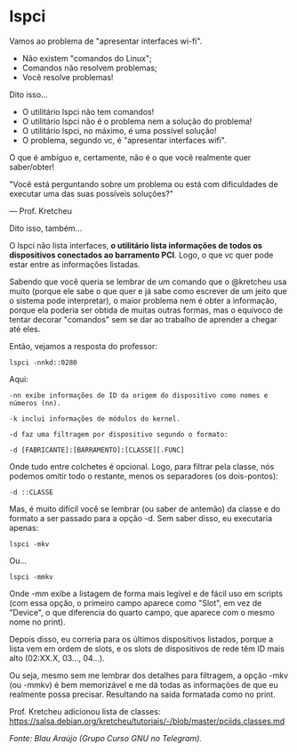 # lspci

Vamos ao problema de "apresentar interfaces wi-fi".

- Não existem "comandos do Linux";
- Comandos não resolvem problemas;
- Você resolve problemas!

Dito isso...

- O utilitário lspci não tem comandos!
- O utilitário lspci não é o problema nem a solução do problema!
- O utilitário lspci, no máximo, é uma possível solução!
- O problema, segundo vc, é "apresentar interfaces wifi".

O que é ambíguo e, certamente, não é o que você realmente quer saber/obter!

"Você está perguntando sobre um problema ou está com dificuldades de executar uma das suas possíveis soluções?"

— Prof. Kretcheu

Dito isso, também...

O lspci não lista interfaces,  **o utilitário lista informações de todos os dispositivos conectados ao barramento PCI**. Logo, o que vc quer pode estar entre as informações listadas.

Sabendo que você queria se lembrar de um comando que o @kretcheu usa muito (porque ele sabe o que quer e já sabe como escrever de um jeito que o sistema pode interpretar), o maior problema nem é obter a informação, porque ela poderia ser obtida de muitas outras formas, mas o equívoco de tentar decorar "comandos" sem se dar ao trabalho de aprender a chegar até eles.

Então, vejamos a resposta do professor:

`lspci -nnkd::0280`

Aqui:

```
-nn exibe informações de ID da origem do dispositivo como nomes e números (nn).

-k inclui informações de módulos do kernel.

-d faz uma filtragem por dispositivo segundo o formato:

-d [FABRICANTE]:[BARRAMENTO]:[CLASSE][.FUNC]
```

Onde tudo entre colchetes é opcional. Logo, para filtrar pela classe, nós podemos omitir todo o restante, menos os separadores (os dois-pontos):

`-d ::CLASSE`

Mas, é muito difícil você se lembrar (ou saber de antemão) da classe e do formato a ser passado para a opção -d. Sem saber disso, eu executaria apenas:

`lspci -mkv`

Ou...

`lspci -mmkv`

Onde -mm exibe a listagem de forma mais legível e de fácil uso em scripts (com essa opção, o primeiro campo aparece como "Slot", em vez de "Device", o que diferencia do quarto campo, que aparece com o mesmo nome no print).

Depois disso, eu correria para os últimos dispositivos listados, porque a lista vem em ordem de slots, e os slots de dispositivos de rede têm ID mais alto (02:XX.X, 03..., 04...).

Ou seja, mesmo sem me lembrar dos detalhes para filtragem, a opção -mkv (ou -mmkv) é bem memorizável e me dá todas as informações de que eu realmente possa precisar. Resultando na saída formatada como no print.

Prof. Kretcheu adicionou lista de classes: https://salsa.debian.org/kretcheu/tutoriais/-/blob/master/pciids.classes.md


*Fonte: Blau Araújo (Grupo Curso GNU no Telegram).*
